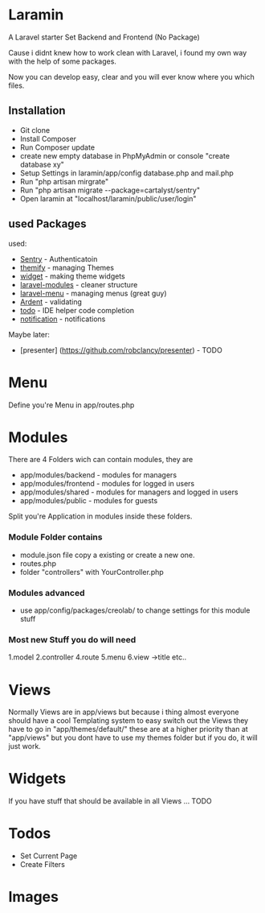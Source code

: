 # Laramin
A Laravel starter Set Backend and Frontend (No Package)

Cause i didnt knew how to work clean with Laravel, i found my own way
with the help of some packages.

Now you can develop easy, clear and you will ever know where you which
files.

## Installation
* Git clone
* Install Composer
* Run Composer update
* create new empty database in PhpMyAdmin or console "create database xy"
* Setup Settings in laramin/app/config database.php and mail.php
* Run "php artisan mirgrate"
* Run "php artisan migrate --package=cartalyst/sentry"
* Open laramin at "localhost/laramin/public/user/login"

## used Packages

used:
* [Sentry](https://github.com/cartalyst/sentry) -  Authenticatoin
* [themify](https://github.com/mpedrera/themify) - managing Themes
* [widget](https://github.com/gravitano/widget) -  making theme widgets
* [laravel-modules](https://github.com/creolab/laravel-modules) - cleaner structure 
* [laravel-menu](https://github.com/lavary/laravel-menu) - managing menus (great guy)
* [Ardent](https://github.com/laravelbook/ardent) - validating
* [todo](#) - IDE helper code completion
* [notification](https://github.com/edvinaskrucas/notification) - notifications

Maybe later:
* [presenter] (https://github.com/robclancy/presenter) - TODO

# Menu
Define you're Menu in app/routes.php

# Modules
There are 4 Folders wich can contain modules, they are
* app/modules/backend - modules for managers
* app/modules/frontend - modules for logged in users
* app/modules/shared - modules for managers and logged in users
* app/modules/public - modules for guests

Split you're Application in modules inside these folders.

### Module Folder contains
* module.json file copy a existing or create a new one.
* routes.php
* folder "controllers" with YourController.php

### Modules advanced
* use app/config/packages/creolab/ to change settings for this module stuff

### Most new Stuff you do will need
1.model
2.controller
4.route
5.menu
6.view ->title etc..

# Views
Normally Views are in app/views but because i thing almost everyone should have a cool
Templating system to easy switch out the Views they have to go in "app/themes/default/"
these are at a higher priority than at "app/views" but you dont have to use my themes folder
but if you do, it will just work.

# Widgets
If you have stuff that should be available in all Views ... TODO

# Todos
* Set Current Page
* Create Filters

# Images
